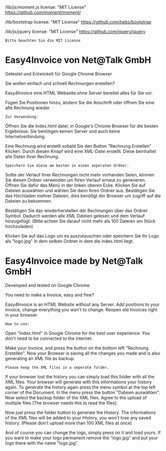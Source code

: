 /lib/js/moment.js license: "MIT License" https://github.com/moment/moment/

/lib/bootstrap license: "MIT License" https://github.com/twbs/bootstrap

/lib/js/jquery license: "MIT License" https://github.com/jquery/jquery

    Bitte beachten Sie die MIT License

#    Easy4Invoice von Net@Talk GmbH

Getestet und Entwickelt für Google Chrome Browser

Sie wollen einfach und schnell Rechnungen erstellen?

Easy4Invoice eine HTML Webseite ohne Server bereitet alles für Sie vor.

Fügen Sie Positionen hinzu, ändern Sie die Anschrift oder öffnen Sie eine alte Rechnung wieder.


    Zur Verwendung:

Öffnen Sie die Index.html datei, in Google's Chrome Browser für die besten Ergebnisse.
Sie benötigen keinen Server und auch keine Internetverbindung.

Eine Rechnung wird erstellt sobald Sie den Button "Rechnung Erstellen" Klicken. Durch diesen Knopf wird eine XML-Datei erstellt.
Diese beinhaltet alle Daten Ihrer Rechnung.

    Speichern Sie diese am besten in einen seperaten Ordner.

Sollte der Verlauf Ihrer Rechnungen nicht mehr vorhanden Seien, können Sie diesen Ordner verwenden um Ihren Verlauf erneut zu generieren.
Öffnen Sie dafür das Menü in der linken oberen Ecke. Klicken Sie auf Dateien auswählen und wählen Sie dann Ihren Ordner aus.
Bestätigen Sie das Hochladen mehrer Dateien, dies benötigt der Browser um zugriff auf die Dateien zu bekommen.

Bestätigen Sie das wiederherstellen der Rechnungen über das Ordner Symbol. Dadurch werden alle XML Dateien gelesen
und dem Verlauf hinzugefügt. (Bitte achten Sie darauf nicht mehr als 100 Dateien am Stück hochzuladen)

Klicken Sie auf das Logo um es auszutauschen oder speichern Sie Ihr Logo als "logo.jpg" in dem selben Ordner in dem die index.html liegt.


#    Easy4Invoice made by Net@Talk GmbH

Developed and tested on Google Chrome.

You need to make a Invoice, easy and free?

Easy4Invoice is an HTML Website without any Server.
Add positions to your Invoice, change everything you wan't to change. Reopen old Invoices right in your browser.

    How to use:

Open "Index.html" in Google Chrome for the best user experience.
You don't need to be connected to the internet.

Make your Invoice, and press the button on the bottom left "Rechnung Erstellen". Now your Browser is saving all the
changes you made and is also generating an XML file as backup.

    Please keep the XML files in a seperate folder.

If your browser lost the history you can simply load this folder with all the XML files. Your browser will generate
with this informations your history again.
To generate the history again press the menu symbol at the top left corner of the Document.
In the menu press the button "Dateien auswählen". Now select the backup folder of the XML files.
Agree to the upload of multiple files (The browser needs this to read the files).

Now just press the folder button to generate the History. The informations of the XML files will be added to your History,
you won't lose any saved history. (Please don't upload more than 100 XML files at once)

And of course you can change the logo, simply press on it and load yours. If you want to make your logo permanent
remove the "logo.jpg" and put your logo there with the name "logo.jpg".
